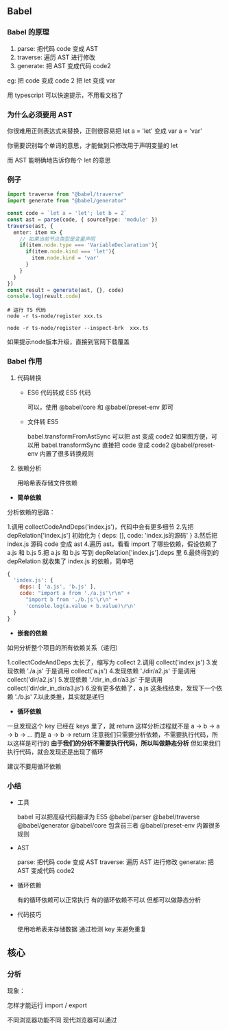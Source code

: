 ## Babel 

### Babel 的原理

1. parse: 把代码 code 变成 AST
2. traverse: 遍历 AST 进行修改
3. generate: 把 AST 变成代码 code2

eg:  把 code 变成 code 2 把 let 变成 var

用 typescript 可以快速提示，不用看文档了



### 为什么必须要用 AST

你很难用正则表达式来替换，正则很容易把 let a = 'let' 变成 var a = 'var'

你需要识别每个单词的意思，才能做到只修改用于声明变量的 let

而  AST 能明确地告诉你每个 let 的意思



### 例子

```typescript
import traverse from "@babel/traverse"
import generate from "@babel/generator"

const code = `let a = 'let'; let b = 2`
const ast = parse(code, { sourceType: 'module' })
traverse(ast, {
  enter: item => {
   	// 如果当前节点类型是变量声明                   
    if(item.node.type === 'VariableDeclaration'){
      if(item.node.kind === 'let'){
        item.node.kind = 'var'
      }
    }
  }
})
const result = generate(ast, {}, code)
console.log(result.code)
```

```shell
# 运行 TS 代码
node -r ts-node/register xxx.ts

node -r ts-node/register --inspect-brk  xxx.ts
```

如果提示node版本升级，直接到官网下载覆盖

### Babel 作用

1. 代码转换

   - ES6 代码转成 ES5 代码

     可以，使用 @babel/core 和 @babel/preset-env 即可

   - 文件转 ES5 

     babel.transformFromAstSync 可以把 ast 变成 code2
     如果图方便，可以用 babel.transformSync 直接把 code 变成 code2
     @babel/preset-env 内置了很多转换规则

2. 依赖分析

   用哈希表存储文件依赖

- **简单依赖**

分析依赖的思路：

1.调用 collectCodeAndDeps('index.js')，代码中会有更多细节
2.先把 depRelation['index.js'] 初始化为 { deps: [], code: 'index.js的源码' }
3.然后把 index.js 源码 code 变成 ast
4.遍历 ast，看看 import 了哪些依赖，假设依赖了 a.js 和 b.js
5.把 a.js 和 b.js 写到 depRelation['index.js'].deps 里
6.最终得到的 depRelation 就收集了 index.js 的依赖，简单吧 

```js
{
  'index.js': {
    deps: [ 'a.js', 'b.js' ],
    code: "import a from './a.js'\r\n" +
      "import b from './b.js'\r\n" +
      'console.log(a.value + b.value)\r\n'
  }
}
```



- **嵌套的依赖**

如何分析整个项目的所有依赖关系（递归）

1.collectCodeAndDeps 太长了，缩写为 collect
2.调用 collect('index.js')
3.发现依赖 './a.js' 于是调用 collect('a.js')
4.发现依赖 './dir/a2.js' 于是调用 collect('dir/a2.js')
5.发现依赖 './dir_in_dir/a3.js' 于是调用 collect('dir/dir_in_dir/a3.js')
6.没有更多依赖了，a.js 这条线结束，发现下一个依赖 './b.js'
7.以此类推，其实就是递归

- **循环依赖**

一旦发现这个 key 已经在 keys 里了，就 return
这样分析过程就不是 a -> b -> a -> b -> ... 而是 a -> b -> return
注意我们只需要分析依赖，不需要执行代码，所以这样是可行的
**由于我们的分析不需要执行代码，所以叫做静态分析**
但如果我们执行代码，就会发现还是出现了循环



建议不要用循环依赖

### 小结

- 工具

  babel 可以把高级代码翻译为 ES5
  @babel/parser
  @babel/traverse
  @babel/generator
  @babel/core 包含前三者
  @babel/preset-env 内置很多规则

- AST

  parse: 把代码 code 变成 AST
  traverse: 遍历 AST 进行修改
  generate: 把 AST 变成代码 code2

- 循环依赖

  有的循环依赖可以正常执行
  有的循环依赖不可以
  但都可以做静态分析

- 代码技巧

  使用哈希表来存储数据
  通过检测 key 来避免重复



## 核心

### 分析

现象：

怎样才能运行 import / export

不同浏览器功能不同
现代浏览器可以通过 <script type=module> 来支持 import export
IE 8~15 不支持 import export，所以不可能运行

激进的兼容策略：把代码全放在 <script type=module> 里
缺点：不被 IE 8~15 支持；而且会导致文件请求过多。
**平稳的兼容策略：把关键字转译为普通代码，并把所有文件打包成一个文件**
缺点：需要写复杂的代码来完成这件事情，我们这节课要研究的就是这个





### 怎么把 import 变成一个函数

@babel/core 已经帮我们做了

import 关键字不见了，变成了 require()
export 关键字不见了，变成了 exports['default']



细节1

`import b from './b.js' `/ 变成了
`var _b = _interopRequireDefault(require("./b.js"))`
`b.value` 变成了 
`_b['default'].value`

_ 下划线前缀是为了避免与其他变量重名
该函数的意图是给模块添加 'default'
为什么要加 default：CommonJS 模块没有默认导出，加上方便兼容
内部实现：return m && m.__esModule ? m : { "default": m }
其他 _interop 开头的函数大多都是为了兼容旧代码



细节2

`export default a` 变成了
`var _default = a; exports["default"] = _default;`
简化一下就是 `exports["default"] = a`



结论

import 关键字会变成 require 函数

export 关键字会变成 exports 对象





### 怎么把文件都打包成一个文件

打包成一个什么样的文件？

肯定包含了所有模块，然后能执行所有模块=====>

把所有依赖分析出来，然后只需要执行入口文件即可



dist.js

```js
ver depRelation = [
  {
			key: 'index.js',
      deps: ['a.js', 'b.js'],
      code: function(require, module, exports) {}
  },
  {
			key: 'a.js',
      deps: ['b.js'],
      code: function(require, module, exports) {}
  },
  {
			key: 'b.js',
      deps: ['a.js'],
      code: function(require, module, exports) {}
  }
]
var moudles = {} // 作为缓存
execute(depRelation[0].key)
function execute(key) {}
```



## loader 原理

### 分析

我们的 bundler 只能加载 JS
我们想要加载 CSS
如果我们能把 CSS 变成 JS，那么就可以加载 CSS 了

把 CSS 变字符串放到 js 然后创建 style 标签 style.innerHTML = str

### loader 长什么样子

- 一个 loader 可以是一个普通函数

```js
function transform(code){
  const code2 = doSomething(code)
  return code2
}
module.exports = transform // 用 module 是为了兼容 Node.js
```

- 一个 loader 也可以是一个异步函数

```js
async function transform(code){
  const code2 = await doSomething(code)
  return code2
}
module.exports = transform // 旧版本 Node.js 不支持 export 关键字
```

### 单一职责

每个 loader 只做一件事

css-loader : 只把 css 转 js

style-loader: 只把转过的 css 放进 html 里面

sass-loader、less-loader 这些 loader 是把代码从一种语言转译为另一种
因此将这样的 loader 连接起来不会出问题
**但 style-loader 是在插入代码，不是转译，所以需要寻找插入时机和插入位置**
插入代码的时机应该是在获取到 css-loader 的结果之后
插入代码的位置应该是在就代码的下面



### Webpack 官方 style-loader 的思路

style-loader 在 pitch 钩子里通过 css-loader 来 require 文件内容
然后在文件内容后面添加 injectStylesIntoStyleTag(content, ...) 代码
我可以告诉你核心代码在哪，并说出大概思路
想深入了解需要自己调试代码（下节课讲怎么调试）



### 使用过哪些 loader

- 加载 .scss 文件

  写个 sass-loader 把 SCSS 文件转为 CSS

  再交给 css-loader 转为 JS

  最后用 style-loader 创建 style 标签

- 加载 .less 文件

  写个 less-loader 把 LESS 文件转为 CSS

  再交给 css-loader 转为 JS

  最后用 style-loader 创建 style 标签

- 加载 .styl 文件

- 加载 .ts 文件

  awesome-typescript-loader
  或者 ts-loader

- 加载 .md 文件

  markdown-loader

- 加载 .html 文件

  html-loader

- 加载 .txt 文件

  raw-loader

- 加载 .vue 文件

  vue-loader

  **没有 react-loader 因为本身就是 js文件，babel 支持 jsx语法**

### **思考**

`import logo from './images/logo.png';`
React:` <img src={logo} /> `
这个要用什么 loader，其工作原理是什么？至少有两种思路

方案：遇到 png 结尾的文件，直接放到 public 文件，然后获取到相对路径，把相对路径作为默认导出，如果比较小可以转成 Base64 编码



### 看过那些 loader 源码

- raw-loader

- css-loader

### 自己写一个 loader

按照文档初始化一个项目
看别人怎么写的
复制过来
改一改，有问题就翻自定义插件文档
测试（文档里有示例，也可以抄别人的思路）
发布到 npm
在项目里使用它 markdown-loader

markdown-loader 加载 md 转成 html

### 小结

webpack 的 loader 是什么？

webpack 自带的打包器只能支持 JS 文件，当我们想要加载 css/less/scss/stylus/ts/md 文件时，就需要用 loader，loader 的原理就是把文件内容包装成能运行的 JS比如，加载 css 需要用到 style-loader 和 css-loader，单一职责原则，css-loader 把代码从 CSS 代码变成` export default str `形式的 JS 代码，style-loader 把代码挂载到 head 里的 style 标签里，回答完毕



## 源码赏析

### 准备工作

1. 准备 IDE

   可折叠代码、去到定义的函数，返回和前进

2. 准备 源码

   （1）创建一个 demo 项目，调试 webpck 、webpack-cli

```shell
# 创建 demo 文件夹，创建 package.json
yarn init -y
yarn add webpack@5.10.1 webpack-cli@4.2.0

# 新建 src/index.js，打包这个文件
npx webpack-cli
```

​		（2）下载 webpack-cli 代码，切到一致的版本（和 demo 同级）

​		（3）下载 webpack 代码，切到一致的版本（和 demo 同级）

### 调试方法



```shell
# 直接创建 demo ,使用浏览器调试
node --inspect-brk .\node_modules\webpack-cli\bin\cli.js
```

方式二 软连接

```shell
# 下载 webpack-cli 代码，切到一致的版本
git reset --hard webpack-cli@4.2.0


# 把源码注册到缓存  ,后面可以直接运行 yarn link webpack-cli
cd packages/webpack-cli
yarn link
```



### 带着问题





## Plugin 原理

webpack打包会有一些阶段：

init   run   compile   compilation   make   aftercompile   seal   codeGen   emit   done

初始化   运行   编译开始 编译过程 开始编译（做文件的处理） 编译结束 代码封装合并  生成最终代码 文件写到硬盘 结束



imagemin-webpack-plugin  压缩图片 src/inde.js apply 里面是主要逻辑  emit 的时候

clean-webpack-plugin 清除 build 目录  emit 时候 done时候

ProvidePlugin 自动全局使用



### 如何自己写plugin

[文档](https://webpack.js.org/contribute/writing-a-plugin/#creating-a-plugin)

对 webpack hooks 的了解
对编译原理的了解
对 chunk、hash、module、dep、factory 等概念的理解



## Loader 与 Plugin 的区别

loader，它是一个转换器，将A文件进行编译成B文件，比如：将A.less转换为A.css，单纯的文件转换过程。

plugin是一个扩展器，可以介入 webpack 的每个阶段，插入一些操作，删文件改文件都是可以的 压缩图片、





## 优化

### 开发体验优化

1. 使用 `test、include` 配置 **确保转译尽可能少的文件** 命中 Loader 要应用规则的文件 `cacheDirectory`开启缓存

2. **优化文件监听的性能**，watchOptions 忽略 /node_modules/
3. resolve.moudles：直接去当前目录的 node_modules 目录找模块 配置 resolve.moudles 但是如果第三方依赖中有 node_modules  会出现找不到
4. resolve.mainFields：只采用 main 字段作为入口文件的描述字段，以减少搜索步骤
5. resolve.extensions：自动解析确定的扩展。频率最高的后缀放在第一位，以减少尝试次数



**单独打包**

- runtime 单独打包， 如果不单独打包，修改 webpack 配置的是时候会导致用户的缓存失效，必须重新下载最新的 main.js。单独打包只要不改 index.js 或源码，就不需要重新下载提高了整个页面的加载性能

- node 的依赖单独打包

  比如 react、vue如果打包到 main.js，打包会很慢。也没有必要反复打包，单独打包可以缓存下来，编译的时候缓存之前的文件

固定 **moduleIds**

```js
//webpack.config.js
module.exports = {
    optimization: {
       	moduleIds: 'deterministic', // 固定 moduleIds
        runtimeChunk: 'single' // runtime 单独打包
        splitChunks: {//分割代码块
            cacheGroups: {
                vendor: { // node_modules 里面的目录一般叫 vendor
                   // 当配置 common 的时候加上，vendor 的优先级要比 common高
                   priority: 10, // 先考虑 node_modules,然后看有没有被多次引用
                    minSize: 0, // 如果不写，react 文件太小，会直接跳过
                    // 匹配 /node_modules/ 或 \node_modules\
                    test: /[\\/]node_modules[\\/]/,
                    // 哪些文件要单独打包， initial 表示同步文件单独打包
                    // 还有async(异步文件打包) 和 all(同步异步都单独打包) 
                    chunks: 'all',
                    name: 'vendors'
                    // 上面配置的结果是把符合条件的打包为 vendors.xxx.js                   
                },
  						// 如果是多页面配置
 							common: {                                                                                   priority: 5,
                    //公共模块
                    chunks: 'initial',
                    name: 'common',
                    minSize: 0, // 100 代表大小超过100个字节， 0 代表不管文件都小都生效
                    minChunks: 3 // 最少引入了3次
                }
            }
        }
    }
}
```





### 代码质量优化

#### Tree shaking

- 保留 ES6 模块化语句  .babelrc
- 使用UglifyJsPlugin插件 mode:"production"默认已经开启，告诉webpack每个模块明确使用exports，诸如/* unused harmony export */这样的注释
- 



## 多页面配置







